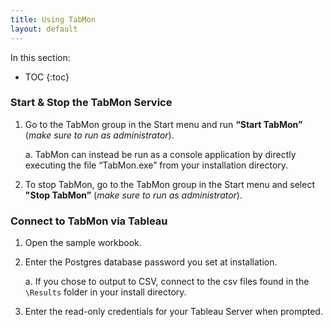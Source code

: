 ```yaml
---
title: Using TabMon
layout: default
---
```


In this section:

* TOC
{:toc}




### Start & Stop the TabMon Service

1.  Go to the TabMon group in the Start menu and run **“Start TabMon”** (*make sure to run as administrator*).

    a. TabMon can instead be run as a console application by directly executing the file “TabMon.exe” from your installation directory.

2.  To stop TabMon, go to the TabMon group in the Start menu and select **"Stop TabMon”** (*make sure to run as administrator*).


### Connect to TabMon via Tableau

1.  Open the sample workbook.

2.  Enter the Postgres database password you set at installation.

    a. If you chose to output to CSV, connect to the csv files found in the `\Results` folder in your install directory.

3.  Enter the read-only credentials for your Tableau Server when prompted.